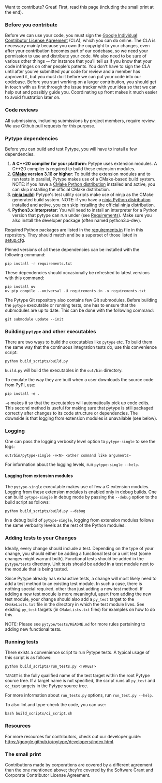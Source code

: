 Want to contribute? Great! First, read this page (including the small print at
the end).

### Before you contribute
Before we can use your code, you must sign the
[Google Individual Contributor License Agreement](https://developers.google.com/open-source/cla/individual?csw=1)
(CLA), which you can do online. The CLA is necessary mainly because you own the
copyright to your changes, even after your contribution becomes part of our
codebase, so we need your permission to use and distribute your code. We also
need to be sure of various other things -- for instance that you'll tell us if you
know that your code infringes on other people's patents. You don't have to sign
the CLA until after you've submitted your code for review and a member has
approved it, but you must do it before we can put your code into our codebase.
Before you start working on a larger contribution, you should get in touch with
us first through the issue tracker with your idea so that we can help out and
possibly guide you. Coordinating up front makes it much easier to avoid
frustration later on.

### Code reviews
All submissions, including submissions by project members, require review. We
use Github pull requests for this purpose.

### Pytype dependencies
Before you can build and test Pytype, you will have to install a few
dependencies.

1. __A C++20 compiler for your platform__: Pytype uses extension modules.
   A C++20 compiler is required to build these extension modules.
2. __[CMake](https://cmake.org) version 3.16 or higher__: To build the extension
   modules and to run tests in parallel, Pytype makes use of a CMake-based
   build system. NOTE: if you have a [CMake Python distribution](https://pypi.org/project/cmake/)
   installed and active, you can skip installing the official CMake distribution.
5. __[ninja build](https://ninja-build.org/)__: Pytype's test utility scripts
   make use of ninja as the CMake generated build system. NOTE: if you
   have a [ninja Python distribution](https://pypi.org/project/ninja/) installed
   and active, you can skip installing the official ninja distribution.
6. __Python3.x Interpreter__: You will need to install an interpreter for a
   Python version that pytype can run under (see [Requirements](README.md#requirements)).
   Make sure you also install the developer package (often named python3.x-dev).

Required Python packages are listed in the [requirements.in](requirements.in)
file in this repository. They should match and be a superset of those listed in
[setup.cfg](setup.cfg).

Pinned versions of all these dependencies can be installed with the following
command:

```shell
pip install -r requirements.txt
```

These dependencies should occasionally be refreshed to latest versions with this
command:

```shell
pip install uv
uv pip compile --universal -U requirements.in -o requirements.txt
```

The Pytype Git repository also contains few Git submodules. Before building
the `pytype` executable or running tests, one has to ensure that the submodules
are up to date. This can be done with the following command:

```shell
git submodule update --init
```

### Building `pytype` and other executables
There are two ways to build the executables like `pytype` etc. To build them the
same way that the continuous integration tests do, use this convenience script:

```shell
python build_scripts/build.py
```

`build.py` will build the executables in the `out/bin` directory.

To emulate the way they are built when a user downloads the source code from
PyPI, use:

```shell
pip install -e .
```

`-e` makes it so that the executables will automatically pick up code edits.
This second method is useful for making sure that pytype is still packaged
correctly after changes to its code structure or dependencies. The downside is
that logging from extension modules is unavailable (see below).

### Logging
One can pass the logging verbosity level option to `pytype-single` to see the
logs:

```shell
out/bin/pytype-single -v<N> <other command like arguments>
```

For information about the logging levels, run `pytype-single --help`.

#### Logging from extension modules
The `pytype-single` executable makes use of few a C extension modules. Logging
from these extension modules is enabled only in debug builds. One can build
`pytype-single` in debug mode by passing the `--debug` option to the build
script as follows:

```shell
python build_scripts/build.py --debug
```

In a debug build of `pytype-single`, logging from extension modules follows the
same verbosity levels as the rest of the Python modules.

### Adding tests to your Changes
Ideally, every change should include a test. Depending on the type of your
change, you should either be adding a functional test or a unit test (some
changes might warrant both). Functional tests should be added in the
`pytype/tests` directory. Unit tests should be added in a test module next to
the module that is being tested.

Since Pytype already has exhaustive tests, a change will most likely need to
add a test method to an existing test module. In such a case, there is
nothing special required, other than just adding a new test method. If adding a
new test module is more meaningful, apart from adding the new test module, your
change should also add a `py_test` target to the `CMakeLists.txt` file in the
directory in which the test module lives. See existing `py_test` targets (in
`CMakeLists.txt` files) for examples on how to do this.

NOTE: Please see `pytype/tests/README.md` for more rules pertaining to adding
new functional tests.

### Running tests
There exists a convenience script to run Pytype tests. A typical usage of this
script is as follows:

```shell
python build_scripts/run_tests.py <TARGET>
```

`TARGET` is the fully qualified name of the test target within the root Pytype
source tree. If a target name is not specified, the script runs all `py_test`
and `cc_test` targets in the Pytype source tree.

For more information about `run_tests.py` options, run `run_test.py --help`.

To also lint and type-check the code, you can use:

```shell
bash build_scripts/ci_script.sh
```

### Resources

For more resources for contributors, check out our developer guide:
https://google.github.io/pytype/developers/index.html.

### The small print
Contributions made by corporations are covered by a different agreement than
the one mentioned above; they're covered by the Software Grant and
Corporate Contributor License Agreement.
